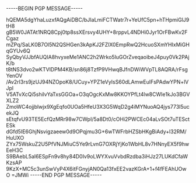-----BEGIN PGP MESSAGE-----

hQEMA5dgYhaLuzxfAQgAiDBC/bJIaLmiFCTWatr7r+YeUfC5pn+hTHpmiGlJ9tH8
gB5W0JATAt1NRQ8Cpj0tp8ssXErsvy4UHY+8rppvL4NDHi0Jyr1OrFBwKv2FCgaz
mZPq/SaLK0B7Ol5N2QSHGen3kApKJ2FZlX0EmpRwQ2HcuoSXmYHIxMiGHqGYUv6Q
SyQbyVJJbfAUQIA8hvyxeMe1ANC2h2Wrko5luGOrZveqaoibeJ4puy0Vk2PAjK/b
t8tNS3dvo2wKTVlDPM4KB/sn86j8TzfP9VHwqBJfnDWiWVpTL8AQRA/rFsgYenOV
/Av2rI3rs9jzUJ94NZOpoK8/UCuy+YPZ1eVyIsS60dLAmwEulFsPAdwYPN+lVJpl
V5ATvXcQi5shilvYaTxsGGOa+O3qOgcKxMw8KKOYPfLt4lw8CWIe1kJo3BGVXLZ2
ZmoWC4ojjblwjx9XgEqfo0UOa5HfeU3X3G5WqD2g4iMYNuoAQ4jys773l5ucekJQ
sEtqfvU93TE5EcfQzMRr98w7CWpI/5a8Dt0/cOHi2PWCEc04aLvSOt7uTESctESk
dGfd5IE6GhjNsvigzaeew0d9OPqjmu3G+6wTWFrbHZSbHKgBiAdy+l32RM/HuUXO
ZYx75WskuZ2U5PfVNJMiuC5Ye9rLvnG7OXRjYjKo1WbHL8v7HNnyEX5f9hwEeH3C
S9BAebL5aI6ESpFn9v8hy84D0Iv9oLWYXvuVvbdRzdba3iHJz27LUKdCfaWKzsAP
9KzX+MC5c3unSwVyP4X6itFGnyjAN0Qa13fxEE2vazKGrA+1+f4fFEAhUOwO
=JMWi
-----END PGP MESSAGE-----
